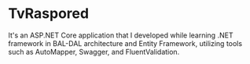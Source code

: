 # TvRaspored
It's an ASP.NET Core application that I developed while learning .NET framework in BAL-DAL architecture and Entity Framework, utilizing tools such as AutoMapper, Swagger, and FluentValidation.
